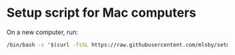 # Setup script for Mac computers

On a new computer, run: 
```bash
/bin/bash -c "$(curl -fsSL https://raw.githubusercontent.com/mlsby/setup/main/setup.sh)"
```

